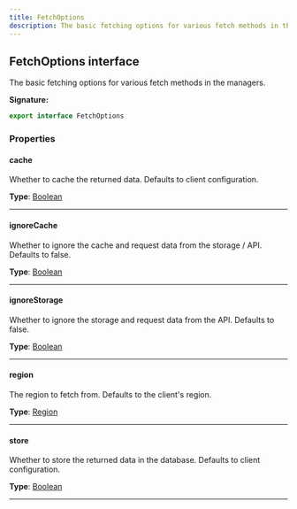 ```yaml
---
title: FetchOptions
description: The basic fetching options for various fetch methods in the managers.
---
```


## FetchOptions interface

The basic fetching options for various fetch methods in the managers.

**Signature:**

```ts
export interface FetchOptions 
```

### Properties

#### cache

Whether to cache the returned data. Defaults to client configuration.



**Type**: [Boolean](https://developer.mozilla.org/en-US/docs/Web/JavaScript/Reference/Global_Objects/Boolean)

---

#### ignoreCache

Whether to ignore the cache and request data from the storage / API. Defaults to false.



**Type**: [Boolean](https://developer.mozilla.org/en-US/docs/Web/JavaScript/Reference/Global_Objects/Boolean)

---

#### ignoreStorage

Whether to ignore the storage and request data from the API. Defaults to false.



**Type**: [Boolean](https://developer.mozilla.org/en-US/docs/Web/JavaScript/Reference/Global_Objects/Boolean)

---

#### region

The region to fetch from. Defaults to the client's region.



**Type**: [Region](/api/region)

---

#### store

Whether to store the returned data in the database. Defaults to client configuration.



**Type**: [Boolean](https://developer.mozilla.org/en-US/docs/Web/JavaScript/Reference/Global_Objects/Boolean)

---

